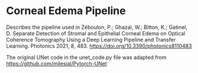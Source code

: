 # Corneal Edema Pipeline

Describes the pipeline used in Zéboulon, P.; Ghazal, W.; Bitton, K.; Gatinel, D. Separate Detection of Stromal and Epithelial Corneal Edema on Optical Coherence Tomography Using a Deep Learning Pipeline and Transfer Learning. Photonics 2021, 8, 483. https://doi.org/10.3390/photonics8110483



The original UNet code in the unet_code.py file  was adapted from https://github.com/milesial/Pytorch-UNet

